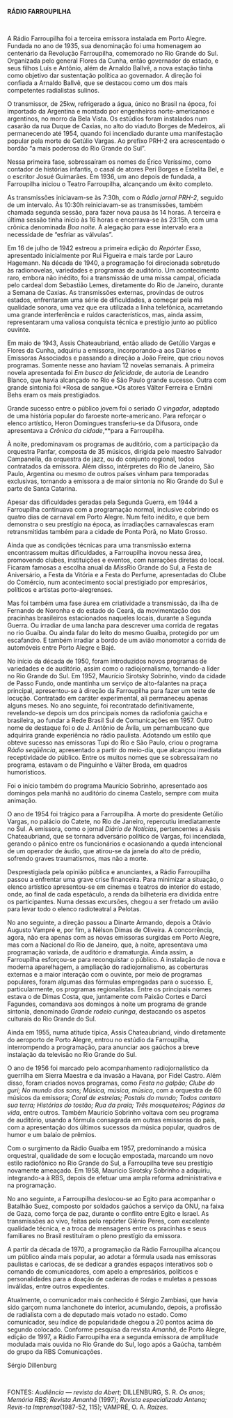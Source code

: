 **RÁDIO FARROUPILHA**

 

A Rádio Farroupilha foi a terceira emissora instalada em Porto Alegre.
Fundada no ano de 1935, sua denominação foi uma homenagem ao centenário
da Revolução Farroupilha, comemorado no Rio Grande do Sul. Organizada
pelo general Flores da Cunha, então governador do estado, e seus filhos
Luís e Antônio, além de Arnaldo Ballvê, a nova estação tinha como
objetivo dar sustentação política ao governador. A direção foi confiada
a Arnaldo Ballvê, que se destacou como um dos mais competentes
radialistas sulinos.

O transmissor, de 25kw, refrigerado a água, único no Brasil na época,
foi importado da Argentina e montado por engenheiros norte-americanos e
argentinos, no morro da Bela Vista. Os estúdios foram instalados num
casarão da rua Duque de Caxias, no alto do viaduto Borges de Medeiros,
ali permanecendo até 1954, quando foi incendiado durante uma
manifestação popular pela morte de Getúlio Vargas. Ao prefixo PRH-2 era
acrescentado o bordão “a mais poderosa do Rio Grande do Sul”.

Nessa primeira fase, sobressaíram os nomes de Érico Veríssimo, como
contador de histórias infantis, o casal de atores Peri Borges e Estelita
Bel, e o escritor Josué Guimarães. Em 1936, um ano depois de fundada, a
Farroupilha iniciou o Teatro Farroupilha, alcançando um êxito completo.

As transmissões iniciavam-se às 7:30h, com o *Rádio jornal PRH-2*,
seguido de um intervalo. Às 10:30h reiniciavam-se as transmissões,
também chamada segunda sessão, para fazer nova pausa às 14 horas. A
terceira e última sessão tinha início às 16 horas e encerrava-se às
23:15h, com uma crônica denominada *Boa noite*. A alegação para esse
intervalo era a necessidade de “esfriar as válvulas”.

Em 16 de julho de 1942 estreou a primeira edição do *Repórter Esso*,
apresentado inicialmente por Rui Figueira e mais tarde por Lauro
Hagemann. Na década de 1940, a programação foi direcionada sobretudo às
radionovelas, variedades e programas de auditório. Um acontecimento
raro, embora não inédito, foi a transmissão de uma missa campal,
oficiada pelo cardeal dom Sebastião Lemes, diretamente do Rio de
Janeiro, durante a Semana de Caxias. As transmissões externas, provindas
de outros estados, enfrentaram uma série de dificuldades, a começar pela
má qualidade sonora, uma vez que era utilizada a linha telefônica,
acarretando uma grande interferência e ruídos característicos, mas,
ainda assim, representaram uma valiosa conquista técnica e prestígio
junto ao público ouvinte.

Em maio de 1943, Assis Chateaubriand, então aliado de Getúlio Vargas e
Flores da Cunha, adquiriu a emissora, incorporando-a aos Diários e
Emissoras Associados e passando a direção a João Freire, que criou novos
programas. Somente nesse ano haviam 12 novelas semanais. A primeira
novela apresentada foi *Em busca da felicidade*, de autoria de Leandro
Blanco, que havia alcançado no Rio e São Paulo grande sucesso. Outra com
grande sintonia foi *Rosa de sangue.*Os atores Válter Ferreira e Ernâni
Behs eram os mais prestigiados.

Grande sucesso entre o público jovem foi o seriado *O vingador*,
adaptado de uma história popular do faroeste norte-americano. Para
reforçar o elenco artístico, Heron Domingues transferiu-se da Difusora,
onde apresentava a *Crônica da cidade*,**para a Farroupilha.

À noite, predominavam os programas de auditório, com a participação da
orquestra Panfar, composta de 35 músicos, dirigida pelo maestro Salvador
Campanella, da orquestra de jazz, ou do conjunto regional, todos
contratados da emissora. Além disso, intérpretes do Rio de Janeiro, São
Paulo, Argentina ou mesmo de outros países vinham para temporadas
exclusivas, tornando a emissora a de maior sintonia no Rio Grande do Sul
e parte de Santa Catarina.

Apesar das dificuldades geradas pela Segunda Guerra, em 1944 a
Farroupilha continuava com a programação normal, inclusive cobrindo os
quatro dias de carnaval em Porto Alegre. Num feito inédito, e que bem
demonstra o seu prestígio na época, as irradiações carnavalescas eram
retransmitidas também para a cidade de Ponta Porã, no Mato Grosso.

Ainda que as condições técnicas para uma transmissão externa
encontrassem muitas dificuldades, a Farroupilha inovou nessa área,
promovendo clubes, instituições e eventos, com narrações diretas do
local. Ficaram famosas a escolha anual da *Miss*Rio Grande do Sul, a
Festa de Aniversário, a Festa da Vitória e a Festa do Perfume,
apresentadas do Clube do Comércio, num acontecimento social prestigiado
por empresários, políticos e artistas porto-alegrenses.

Mas foi também uma fase áurea em criatividade a transmissão, da ilha de
Fernando de Noronha e do estado do Ceará, da movimentação dos pracinhas
brasileiros estacionados naqueles locais, durante a Segunda Guerra. Ou
irradiar de uma lancha para descrever uma corrida de regatas no rio
Guaíba. Ou ainda falar do leito do mesmo Guaíba, protegido por um
escafandro. E também irradiar a bordo de um avião monomotor a corrida de
automóveis entre Porto Alegre e Bajé.

No início da década de 1950, foram introduzidos novos programas de
variedades e de auditório, assim como o radiojornalismo, tornando-a
líder no Rio Grande do Sul. Em 1952, Maurício Sirotsky Sobrinho, vindo
da cidade de Passo Fundo, onde mantinha um serviço de alto-falantes na
praça principal, apresentou-se à direção da Farroupilha para fazer um
teste de locução. Contratado em caráter experimental, ali permaneceu
apenas alguns meses. No ano seguinte, foi recontratado definitivamente,
revelando-se depois um dos principais nomes da radiofonia gaúcha e
brasileira, ao fundar a Rede Brasil Sul de Comunicações em 1957. Outro
nome de destaque foi o de J. Antônio de Ávila, um pernambucano que
adquirira grande experiência no rádio paulista. Adotando um estilo que
obteve sucesso nas emissoras Tupi do Rio e São Paulo, criou o programa
*Rádio seqüência*, apresentado a partir do meio-dia, que alcançou
imediata receptividade do público. Entre os muitos nomes que se
sobressaíram no programa, estavam o de Pinguinho e Válter Broda, em
quadros humorísticos.

Foi o início também do programa Maurício Sobrinho, apresentado aos
domingos pela manhã no auditório do cinema Castelo, sempre com muita
animação.

O ano de 1954 foi trágico para a Farroupilha. A morte do presidente
Getúlio Vargas, no palácio do Catete, no Rio de Janeiro, repercutiu
imediatamente no Sul. A emissora, como o jornal *Diário de Notícias*,
pertencentes a Assis Chateaubriand, que se tornara adversário político
de Vargas, foi incendiada, gerando o pânico entre os funcionários e
ocasionando a queda intencional de um operador de áudio, que atirou-se
da janela do alto de prédio, sofrendo graves traumatismos, mas não a
morte.

Desprestigiada pela opinião pública e anunciantes, a Rádio Farroupilha
passou a enfrentar uma grave crise financeira. Para minimizar a
situação, o elenco artístico apresentou-se em cinemas e teatros do
interior do estado, onde, ao final de cada espetáculo, a renda da
bilheteria era dividida entre os participantes. Numa dessas excursões,
chegou a ser fretado um avião para levar todo o elenco radioteatral a
Pelotas.

No ano seguinte, a direção passou a Dinarte Armando, depois a Otávio
Augusto Vampré e, por fim, a Nélson Dimas de Oliveira. A concorrência,
agora, não era apenas com as novas emissoras surgidas em Porto Alegre,
mas com a Nacional do Rio de Janeiro, que, à noite, apresentava uma
programação variada, de auditório e dramaturgia. Ainda assim, a
Farroupilha esforçou-se para reconquistar o público. A instalação de
nova e moderna aparelhagem, a ampliação do radiojornalismo, as
coberturas externas e a maior interação com o ouvinte, por meio de
programas populares, foram algumas das fórmulas empregadas para o
sucesso. E, particularmente, os programas regionalistas. Entre os
principais nomes estava o de Dimas Costa, que, juntamente com Paixão
Cortes e Darci Fagundes, comandava aos domingos à noite um programa de
grande sintonia, denominado *Grande rodeio curinga*, destacando os
aspetos culturais do Rio Grande do Sul.

Ainda em 1955, numa atitude típica, Assis Chateaubriand, vindo
diretamente do aeroporto de Porto Alegre, entrou no estúdio da
Farroupilha, interrompendo a programação, para anunciar aos gaúchos a
breve instalação da televisão no Rio Grande do Sul.

O ano de 1956 foi marcado pelo acompanhamento radiojornalístico da
guerrilha em Sierra Maestra e da invasão a Havana, por Fidel Castro.
Além disso, foram criados novos programas, como *Festa no galpão; Clube
do guri; No mundo dos sons;* *Música, música, música*, com a orquestra
de 60 músicos da emissora; *Coral de estrelas; Postais do mundo; Todos
cantam sua terra; Histórias do tostão; Rua da praia; Três mosqueteiros;
Páginas da vida*, entre outros. Também Maurício Sobrinho voltava com seu
programa de auditório, usando a fórmula consagrada em outras emissoras
do país, com a apresentação dos últimos sucessos da música popular,
quadros de humor e um balaio de prêmios.

Com o surgimento da Rádio Guaíba em 1957, predominando a música
orquestral, qualidade de som e locução empostada, marcando um novo
estilo radiofônico no Rio Grande do Sul, a Farroupilha teve seu
prestígio novamente ameaçado. Em 1958, Maurício Sirotsky Sobrinho a
adquiriu, integrando-a à RBS, depois de efetuar uma ampla reforma
administrativa e na programação.

No ano seguinte, a Farroupilha deslocou-se ao Egito para acompanhar o
Batalhão Suez, composto por soldados gaúchos a serviço da ONU, na faixa
de Gaza, como força de paz, durante o conflito entre Egito e Israel. As
transmissões ao vivo, feitas pelo repórter Glênio Peres, com excelente
qualidade técnica, e a troca de mensagens entre os pracinhas e seus
familiares no Brasil restituíram o pleno prestígio da emissora.

A partir da década de 1970, a programação da Rádio Farroupilha alcançou
um público ainda mais popular, ao adotar a fórmula usada nas emissoras
paulistas e cariocas, de se dedicar a grandes espaços interativos sob o
comando de comunicadores, com apelo a empresários, políticos e
personalidades para a doação de cadeiras de rodas e muletas a pessoas
inválidas, entre outros expedientes.

Atualmente, o comunicador mais conhecido é Sérgio Zambiasi, que havia
sido garçom numa lanchonete do interior, acumulando, depois, a profissão
de radialista com a de deputado mais votado no estado. Como comunicador,
seu índice de popularidade chegou a 20 pontos acima do segundo colocado.
Conforme pesquisa da revista *Amanhã*, de Porto Alegre, edição de 1997,
a Rádio Farroupilha era a segunda emissora de amplitude modulada mais
ouvida no Rio Grande do Sul, logo após a Gaúcha, também do grupo da RBS
Comunicações.

Sérgio Dillenburg

 

FONTES: *Audiência* — *revista da Abert*; DILLENBURG, S. R. *Os anos*;
*Memória RBS*; *Revista Amanhã* (1997); *Revista especializada Antena;
Revis-ta Imprensa*(1987-52, 115); VAMPRÉ, O. A. *Raízes.*

 
